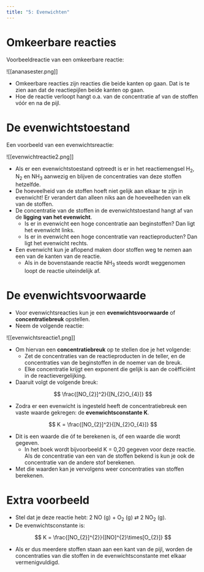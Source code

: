 ```yaml
---
title: "5: Evenwichten"
---
```

# Omkeerbare reacties
Voorbeeldreactie van een omkeerbare reactie:

![[ananasester.png]]

- Omkeerbare reacties zijn reacties die beide kanten op gaan. Dat is te zien aan dat de reactiepijlen beide kanten op gaan.
- Hoe de reactie verloopt hangt o.a. van de concentratie af van de stoffen vóór en na de pijl.
# De evenwichtstoestand
Een voorbeeld van een evenwichtsreactie:

![[evenwichtreactie2.png]]

- Als er een evenwichtstoestand optreedt is er in het reactiemengsel H<sub>2</sub>, N<sub>2</sub> en NH<sub>3</sub> aanwezig en blijven de concentraties van deze stoffen hetzelfde.
- De hoeveelheid van de stoffen hoeft niet gelijk aan elkaar te zijn in evenwicht! Er verandert dan alleen niks aan de hoeveelheden van elk van de stoffen.
- De concentratie van de stoffen in de evenwichtstoestand hangt af van de **ligging van het evenwicht**.
	- Is er in evenwicht een hoge concentratie aan beginstoffen? Dan ligt het evenwicht links.
	- Is er in evenwicht een hoge concentratie van reactieproducten? Dan ligt het evenwicht rechts.
- Een evenwicht kun je aflopend maken door stoffen weg te nemen aan een van de kanten van de reactie.
	- Als in de bovenstaande reactie NH<sub>3</sub> steeds wordt weggenomen loopt de reactie uiteindelijk af.
# De evenwichtsvoorwaarde
- Voor evenwichtsreacties kun je een **evenwichtsvoorwaarde** of **concentratiebreuk** opstellen.
- Neem de volgende reactie:

![[evenwichtsreactie1.png]]
- Om hiervan een **concentratiebreuk** op te stellen doe je het volgende:
	- Zet de concentraties van de reactieproducten in de teller, en de concentraties van de beginstoffen in de noemer van de breuk.
	- Elke concentratie krijgt een exponent die gelijk is aan de coëfficiënt in de reactievergelijking.
- Daaruit volgt de volgende breuk:

$$
\frac{[NO_{2}]^2}{[N_{2}O_{4}]}
$$
- Zodra er een evenwicht is ingesteld heeft de concentratiebreuk een vaste waarde gekregen: de **evenwichtsconstante K**.

$$
K = \frac{[NO_{2}]^2}{[N_{2}O_{4}]}
$$
- Dit is een waarde die óf te berekenen is, óf een waarde die wordt gegeven.
	- In het boek wordt bijvoorbeeld K = 0,20 gegeven voor deze reactie. Als de concentratie van een van de stoffen bekend is kun je ook de concentratie van de andere stof berekenen.
- Met die waarden kan je vervolgens weer concentraties van stoffen berekenen.

# Extra voorbeeld
- Stel dat je deze reactie hebt: 2 NO (g) + O<sub>2</sub> (g) ⇄ 2 NO<sub>2</sub> (g).
- De evenwichtsconstante is:

$$
K = \frac{[NO_{2}]^{2}}{[NO]^{2}\times[O_{2}]}
$$

- Als er dus meerdere stoffen staan aan een kant van de pijl, worden de concentraties van die stoffen in de evenwichtsconstante met elkaar vermenigvuldigd.